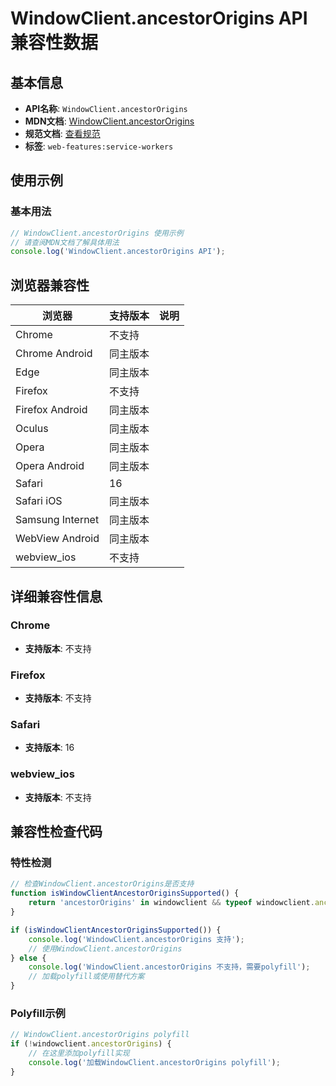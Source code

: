 # WindowClient.ancestorOrigins API 兼容性数据

## 基本信息

- **API名称**: `WindowClient.ancestorOrigins`
- **MDN文档**: [WindowClient.ancestorOrigins](https://developer.mozilla.org/docs/Web/API/WindowClient/ancestorOrigins)
- **规范文档**: [查看规范](https://w3c.github.io/ServiceWorker/#client-ancestororigins)
- **标签**: `web-features:service-workers`

## 使用示例

### 基本用法

```javascript
// WindowClient.ancestorOrigins 使用示例
// 请查阅MDN文档了解具体用法
console.log('WindowClient.ancestorOrigins API');
```

## 浏览器兼容性

| 浏览器 | 支持版本 | 说明 |
|--------|----------|------|
| Chrome | 不支持 |  |
| Chrome Android | 同主版本 |  |
| Edge | 同主版本 |  |
| Firefox | 不支持 |  |
| Firefox Android | 同主版本 |  |
| Oculus | 同主版本 |  |
| Opera | 同主版本 |  |
| Opera Android | 同主版本 |  |
| Safari | 16 |  |
| Safari iOS | 同主版本 |  |
| Samsung Internet | 同主版本 |  |
| WebView Android | 同主版本 |  |
| webview_ios | 不支持 |  |

## 详细兼容性信息

### Chrome

- **支持版本**: 不支持

### Firefox

- **支持版本**: 不支持

### Safari

- **支持版本**: 16

### webview_ios

- **支持版本**: 不支持

## 兼容性检查代码

### 特性检测

```javascript
// 检查WindowClient.ancestorOrigins是否支持
function isWindowClientAncestorOriginsSupported() {
    return 'ancestorOrigins' in windowclient && typeof windowclient.ancestorOrigins === 'function';
}

if (isWindowClientAncestorOriginsSupported()) {
    console.log('WindowClient.ancestorOrigins 支持');
    // 使用WindowClient.ancestorOrigins
} else {
    console.log('WindowClient.ancestorOrigins 不支持，需要polyfill');
    // 加载polyfill或使用替代方案
}
```

### Polyfill示例

```javascript
// WindowClient.ancestorOrigins polyfill
if (!windowclient.ancestorOrigins) {
    // 在这里添加polyfill实现
    console.log('加载WindowClient.ancestorOrigins polyfill');
}
```

